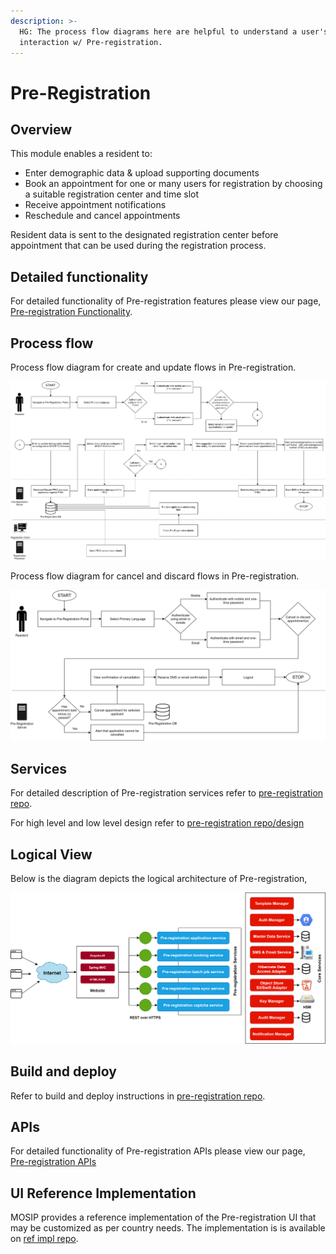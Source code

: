 ```yaml
---
description: >-
  HG: The process flow diagrams here are helpful to understand a user's
  interaction w/ Pre-registration.
---
```


# Pre-Registration

## Overview

This module enables a resident to:

* Enter demographic data & upload supporting documents
* Book an appointment for one or many users for registration by choosing a suitable registration center and time slot
* Receive appointment notifications
* Reschedule and cancel appointments

Resident data is sent to the designated registration center before appointment that can be used during the registration process.

## Detailed functionality

For detailed functionality of Pre-registration features please view our page, [Pre-registration Functionality](pre-registration-functionality.md).

## Process flow

Process flow diagram for create and update flows in Pre-registration.

![](../../.gitbook/assets/pre_registration_process_flow-create_or_update_applications.png)

Process flow diagram for cancel and discard flows in Pre-registration.

![](../../.gitbook/assets/pre_registration_process_flow-cancel_or_discard_applications.png)

## Services

For detailed description of Pre-registration services refer to [pre-registration repo](https://github.com/mosip/pre-registration).

For high level and low level design refer to [pre-registration repo/design](https://github.com/mosip/pre-registration/design)

## Logical View

Below is the diagram depicts the logical architecture of Pre-registration,

![](../../.gitbook/assets/pre_registration-logic_architecture_diagram.png)

## Build and deploy

Refer to build and deploy instructions in [pre-registration repo](https://github.com/mosip/pre-registration).

## APIs

For detailed functionality of Pre-registration APIs please view our page, [Pre-registration APIs](../../apis/pre-registration-apis.md)

## UI Reference Implementation

MOSIP provides a reference implementation of the Pre-registration UI that may be customized as per country needs. The implementation is is available on [ref impl repo](https://github.com/mosip/mosip-ref-impl).

